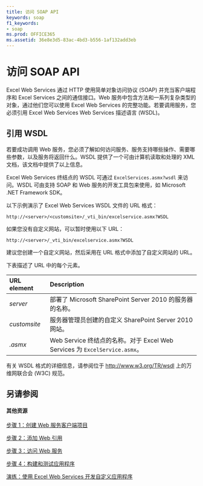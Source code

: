 ```yaml
---
title: 访问 SOAP API
keywords: soap
f1_keywords:
- soap
ms.prod: OFFICE365
ms.assetid: 36e8e3d5-83ac-4bd3-b556-1af132add3eb
---
```



# 访问 SOAP API

Excel Web Services 通过 HTTP 使用简单对象访问协议 (SOAP) 并充当客户端程序和 Excel Services 之间的通信接口。Web 服务中包含方法和一系列复杂类型的对象，通过他们您可以使用 Excel Web Services 的完整功能。若要调用服务，您必须引用 Excel Web Services Web Services 描述语言 (WSDL)。
  
    
    


## 引用 WSDL

若要成功调用 Web 服务，您必须了解如何访问服务、服务支持哪些操作、需要哪些参数，以及服务将返回什么。WSDL 提供了一个可由计算机读取和处理的 XML 文档，该文档中提供了以上信息。
  
    
    
Excel Web Services 终结点的 WSDL 可通过  `ExcelServices.asmx?wsdl` 来访问。WSDL 可由支持 SOAP 和 Web 服务的开发工具包来使用，如 Microsoft .NET Framework SDK。
  
    
    
以下示例演示了 Excel Web Services WSDL 文件的 URL 格式：
  
    
    
 `http://<server>/<customsite>/_vti_bin/excelservice.asmx?WSDL`
  
    
    
如果您没有自定义网站，可以暂时使用以下 URL：
  
    
    
 `http://<server>/_vti_bin/excelservice.asmx?WSDL`
  
    
    
建议您创建一个自定义网站，然后采用在 URL 格式中添加了自定义网站的 URL。
  
    
    
下表描述了 URL 中的每个元素。
  
    
    


|****URL element****|****Description****|
|:-----|:-----|
| _server_ <br/> |部署了 Microsoft SharePoint Server 2010 的服务器的名称。  <br/> |
| _customsite_ <br/> |服务器管理员创建的自定义 SharePoint Server 2010 网站。  <br/> |
| _<endpointname>.asmx_ <br/> |Web Service 终结点的名称。对于 Excel Web Services 为  `ExcelService.asmx`。  <br/> |
   
有关 WSDL 格式的详细信息，请参阅位于 http://www.w3.org/TR/wsdl 上的万维网联合会 (W3C) 规范。
  
    
    

## 另请参阅


#### 其他资源


  
    
    
 [步骤 1：创建 Web 服务客户端项目](step-1-creating-the-web-service-client-project.md)
  
    
    
 [步骤 2：添加 Web 引用](step-2-adding-a-web-reference.md)
  
    
    
 [步骤 3：访问 Web 服务](step-3-accessing-the-web-service.md)
  
    
    
 [步骤 4：构建和测试应用程序](step-4-building-and-testing-the-application.md)
  
    
    
 [演练：使用 Excel Web Services 开发自定义应用程序](walkthrough-developing-a-custom-application-using-excel-web-services.md)
